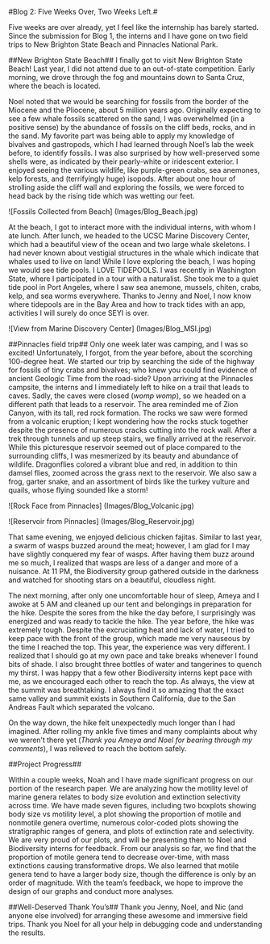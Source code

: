 #Blog 2: Five Weeks Over, Two Weeks Left.#

Five weeks are over already, yet I feel like the internship has barely started. Since the submission for Blog 1, the interns and I have gone on two field trips to New Brighton State Beach and Pinnacles National Park.

##New Brighton State Beach##
I finally got to visit New Brighton State Beach! Last year, I did not attend due to an out-of-state competition. Early morning, we drove through the fog and mountains down to Santa Cruz, where the beach is located. 

Noel noted that we would be searching for fossils from the border of the Miocene and the Pliocene, about 5 million years ago. Originally expecting to see a few whale fossils scattered on the sand, I was overwhelmed (in a positive sense) by the abundance of fossils on the cliff beds, rocks, and in the sand. My favorite part was being able to apply my knowledge of bivalves and gastropods, which I had learned through Noel’s lab the week before, to identify fossils. I was also surprised by how well-preserved some shells were, as indicated by their pearly-white or iridescent exterior. I enjoyed seeing the various wildlife, like purple-green crabs, sea anemones, kelp forests, and (terrifyingly huge) isopods. After about one hour of strolling aside the cliff wall and exploring the fossils, we were forced to head back by the rising tide which was wetting our feet.   

![Fossils Collected from Beach] (Images/Blog_Beach.jpg)

At the beach, I got to interact more with the individual interns, with whom I ate lunch. After lunch, we headed to the UCSC Marine Discovery Center, which had a beautiful view of the ocean and two large whale skeletons. I had never known about vestigial structures in the whale which indicate that whales used to live on land! While I love exploring the beach, I was hoping we would see tide pools. I LOVE TIDEPOOLS. I was recently in Washington State, where I participated in a tour with a naturalist. She took me to a quiet tide pool in Port Angeles, where I saw sea anemone, mussels, chiten, crabs, kelp, and sea worms everywhere. Thanks to Jenny and Noel, I now know where tidepools are in the Bay Area and how to track tides with an app, activities I will surely do once SEYI is over.  

![View from Marine Discovery Center] (Images/Blog_MSI.jpg)


##Pinnacles field trip##
Only one week later was camping, and I was so excited! Unfortunately, I forgot, from the year before, about the scorching 100-degree heat. We started our trip by searching the side of the highway for fossils of tiny crabs and bivalves; who knew you could find evidence of ancient Geologic Time from the road-side? Upon arriving at the Pinnacles campsite, the interns and I immediately left to hike on a trail that leads to caves. Sadly, the caves were closed (*womp womp*), so we headed on a different path that leads to a reservoir. The area reminded me of Zion Canyon, with its tall, red rock formation. The rocks we saw were formed from a volcanic eruption; I kept wondering how the rocks stuck together despite the presence of numerous cracks cutting into the rock wall. After a trek through tunnels and up steep stairs, we finally arrived at the reservoir. While this picturesque reservoir seemed out of place compared to the surrounding cliffs, I was mesmerized by its beauty and abundance of wildlife. Dragonflies colored a vibrant blue and red, in addition to thin damsel flies, zoomed across the grass next to the reservoir. We also saw a frog, garter snake, and an assortment of birds like the turkey vulture and quails, whose flying sounded like a storm!  

![Rock Face from Pinnacles] (Images/Blog_Volcanic.jpg)  

![Reservoir from Pinnacles] (Images/Blog_Reservoir.jpg)


That same evening, we enjoyed delicious chicken fajitas. Similar to last year, a swarm of wasps buzzed around the meat; however, I am glad for I may have slightly conquered my fear of wasps. After having them buzz around me so much, I realized that wasps are less of a danger and more of a nuisance. At 11 PM, the Biodiversity group gathered outside in the darkness and watched for shooting stars on a beautiful, cloudless night.

The next morning, after only one uncomfortable hour of sleep, Ameya and I awoke at 5 AM and cleaned up our tent and belongings in preparation for the hike. Despite the sores from the hike the day before, I surprisingly was energized and was ready to tackle the hike. The year before, the hike was extremely tough. Despite the excruciating heat and lack of water, I tried to keep pace with the front of the group, which made me very nauseous by the time I reached the top. This year, the experience was very different. I realized that I should go at my own pace and take breaks whenever I found bits of shade. I also brought three bottles of water and tangerines to quench my thirst. I was happy that a few other Biodiversity interns kept pace with me, as we encouraged each other to reach the top. As always, the view at the summit was breathtaking. I always find it so amazing that the exact same valley and summit exists in Southern California, due to the San Andreas Fault which separated the volcano. 

On the way down, the hike felt unexpectedly much longer than I had imagined. After rolling my ankle five times and many complaints about why we weren’t there yet (*Thank you Ameya and Noel for bearing through my comments*), I was relieved to reach the bottom safely.

##Project Progress##

Within a couple weeks, Noah and I have made significant progress on our portion of the research paper. We are analyzing how the motility level of marine genera relates to body size evolution and extinction selectivity across time. We have made seven figures, including two boxplots showing body size vs motility level, a plot showing the proportion of motile and nonmotile genera overtime, numerous color-coded plots showing the stratigraphic ranges of genera, and plots of extinction rate and selectivity. We are very proud of our plots, and will be presenting them to Noel and Biodiversity interns for feedback. From our analysis so far, we find that the proportion of motile genera tend to decrease over-time, with mass extinctions causing transformative drops. We also learned that motile genera tend to have a larger body size, though the difference is only by an order of magnitude. With the team’s feedback, we hope to improve the design of our graphs and conduct more analyses. 

##Well-Deserved Thank You’s##
Thank you Jenny, Noel, and Nic (and anyone else involved) for arranging these awesome and immersive field trips.
Thank you Noel for all your help in debugging code and understanding the results.
